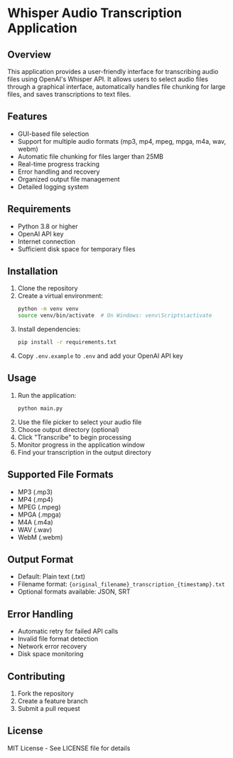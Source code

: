 # Whisper Audio Transcription Application

## Overview
This application provides a user-friendly interface for transcribing audio files using OpenAI's Whisper API. It allows users to select audio files through a graphical interface, automatically handles file chunking for large files, and saves transcriptions to text files.

## Features
- GUI-based file selection
- Support for multiple audio formats (mp3, mp4, mpeg, mpga, m4a, wav, webm)
- Automatic file chunking for files larger than 25MB
- Real-time progress tracking
- Error handling and recovery
- Organized output file management
- Detailed logging system

## Requirements
- Python 3.8 or higher
- OpenAI API key
- Internet connection
- Sufficient disk space for temporary files

## Installation
1. Clone the repository
2. Create a virtual environment:
   ```bash
   python -m venv venv
   source venv/bin/activate  # On Windows: venv\Scripts\activate
   ```
3. Install dependencies:
   ```bash
   pip install -r requirements.txt
   ```
4. Copy `.env.example` to `.env` and add your OpenAI API key

## Usage
1. Run the application:
   ```bash
   python main.py
   ```
2. Use the file picker to select your audio file
3. Choose output directory (optional)
4. Click "Transcribe" to begin processing
5. Monitor progress in the application window
6. Find your transcription in the output directory

## Supported File Formats
- MP3 (.mp3)
- MP4 (.mp4)
- MPEG (.mpeg)
- MPGA (.mpga)
- M4A (.m4a)
- WAV (.wav)
- WebM (.webm)

## Output Format
- Default: Plain text (.txt)
- Filename format: `{original_filename}_transcription_{timestamp}.txt`
- Optional formats available: JSON, SRT

## Error Handling
- Automatic retry for failed API calls
- Invalid file format detection
- Network error recovery
- Disk space monitoring

## Contributing
1. Fork the repository
2. Create a feature branch
3. Submit a pull request

## License
MIT License - See LICENSE file for details 